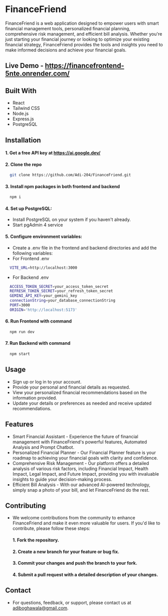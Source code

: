 
# FinanceFriend

FinanceFriend is a web application designed to empower users with smart financial management tools, personalized financial planning, comprehensive risk management, and efficient bill analysis. Whether you're just starting your financial journey or looking to optimize your existing financial strategy, FinanceFriend provides the tools and insights you need to make informed decisions and achieve your financial goals.


## Live Demo - https://financefrontend-5nte.onrender.com/


## Built With
- React
- Tailwind CSS
- Node.js
- Express.js
- PostgreSQL


## Installation

#### 1. Get a free API key at https://ai.google.dev/
#### 2. Clone the repo
```bash
  git clone https://github.com/Adi-204/FinanceFriend.git
```
#### 3. Install npm packages in both frontend and backend
```bash
  npm i 
```
#### 4. Set up PostgreSQL:
- Install PostgreSQL on your system if you haven't already.
- Start pgAdmin 4 service

#### 5. Configure environment variables:
- Create a .env file in the frontend and backend directories and add the following variables:
- For Frontend .env
```bash
  VITE_URL=http://localhost:3000
```
- For Backend .env
```bash
  ACCESS_TOKEN_SECRET=your_access_token_secret
  REFRESH_TOKEN_SECRET=your_refresh_token_secret
  GEMINI_API_KEY=your_gemini_key
  connectionString=your_database_connectionString
  PORT=3000
  ORIGIN='http://localhost:5173'
```
#### 6. Run Frontend with command
```bash
  npm run dev
```
#### 7. Run Backend with command
```bash
  npm start
```

## Usage

- Sign up or log in to your account.
- Provide your personal and financial details as requested.
- View your personalized financial recommendations based on the information provided.
- Update your details or preferences as needed and receive updated recommendations.


## Features

- Smart Financial Assistant - Experience the future of financial management with FinanceFriend's powerful features, Automated Analysis and Prompt Chatbot.
- Personalized Financial Planner - Our Financial Planner feature is your roadmap to achieving your financial goals with clarity and confidence.
- Comprehensive Risk Management - Our platform offers a detailed analysis of various risk factors, including Financial Impact, Health Impact, Legal Impact, and Future Impact, providing you with invaluable insights to guide your decision-making process.
- Efficient Bill Analysis - With our advanced AI-powered technology, simply snap a photo of your bill, and let FinanceFriend do the rest.



## Contributing

- We welcome contributions from the community to enhance FinanceFriend and make it even more valuable for users. If you'd like to contribute, please follow these steps:
 
    #### 1. Fork the repository.
    #### 2. Create a new branch for your feature or bug fix.
    #### 3. Commit your changes and push the branch to your fork.
    #### 4. Submit a pull request with a detailed description of your changes.
  
## Contact

- For questions, feedback, or support, please contact us at adiboghawala@gmail.com.

